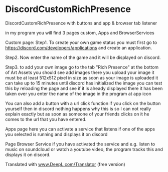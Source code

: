 # DiscordCustomRichPresence
DiscordCustomRichPresence with buttons and app &amp; browser tab listener

in my program you will find 3 pages custom, Apps and BrowserServices

Custom page:
Step1. To create your own game status you must first go to
https://discord.com/developers/applications and create an application.

Step2. 
Now enter the name of the game and it will be displayed on discord.

Step3. to add your own image go to the tab "Rich Presence" at the bottom of Art Assets you should see add images there you upload your image it must be at least 512x512 pixel in size as soon as your image is uploaded it can take up to 15 minutes until discord has initialized the image you can test this by reloading the page and see if it is already displayed there it has been taken over you enter the name of the image in the program at app icon

You can also add a button with a url click function if you click on the button yourself then in discord nothing happens why this is so I can not really explain exactly but as soon as someone of your friends clicks on it he comes to the url that you have entered.

Apps page
here you can activate a service that listens if one of the apps you selected is running and displays it on discord

Page Browser Service
if you have activated the service and e.g. listen to music on soundcloud or watch a youtube video, the program tracks this and displays it on discord.

Translated with www.DeepL.com/Translator (free version)
